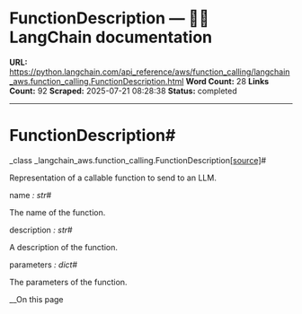 # FunctionDescription — 🦜🔗 LangChain  documentation

**URL:** https://python.langchain.com/api_reference/aws/function_calling/langchain_aws.function_calling.FunctionDescription.html
**Word Count:** 28
**Links Count:** 92
**Scraped:** 2025-07-21 08:28:38
**Status:** completed

---

# FunctionDescription\#

_class _langchain\_aws.function\_calling.FunctionDescription[\[source\]](https://python.langchain.com/api_reference/_modules/langchain_aws/function_calling.html#FunctionDescription)\#     

Representation of a callable function to send to an LLM.

name _: str_\#     

The name of the function.

description _: str_\#     

A description of the function.

parameters _: dict_\#     

The parameters of the function.

__On this page